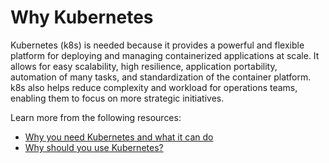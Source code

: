 # Why Kubernetes

Kubernetes (k8s) is needed because it provides a powerful and flexible platform for deploying and managing containerized applications at scale. It allows for easy scalability, high resilience, application portability, automation of many tasks, and standardization of the container platform. k8s also helps reduce complexity and workload for operations teams, enabling them to focus on more strategic initiatives.

Learn more from the following resources:

- [Why you need Kubernetes and what it can do](https://kubernetes.io/docs/concepts/overview/#why-you-need-kubernetes-and-what-can-it-do)
- [Why should you use Kubernetes?](https://www.predicagroup.com/blog/why-kubernetes-2022/)
